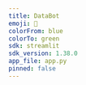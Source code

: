 ```yaml
---
title: DataBot
emoji: 🐨
colorFrom: blue
colorTo: green
sdk: streamlit
sdk_version: 1.38.0
app_file: app.py
pinned: false
---
```

